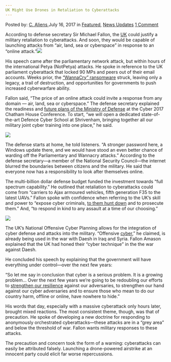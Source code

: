 ```yaml
---
UK Might Use Drones in Retaliation to Cyberattacks
---
```

<article class="post-listing post-21360 post type-post status-publish format-standard has-post-thumbnail hentry  tag-cyberattacks tag-drones tag-retaliation tag-uk">
    <div class="post-inner">
        <span>Posted by: <a href="https://www.deepdotweb.com/author/caliens/" title="">C. Aliens </a></span>
    <span>July 16, 2017</span>
    <span>in <a href="https://www.deepdotweb.com/category/deepdot-news/" rel="category tag">Featured</a>, <a href="https://www.deepdotweb.com/category/news-updates/" rel="category tag">News Updates</a></span>
    <span><a href="https://www.deepdotweb.com/2017/07/16/uk-might-use-drones-retaliation-cyberattacks/#comments">1 Comment</a></span>
    </p>
    <div class="clear"></div>
    <div class="entry">
    <p>According to defense secretary Sir Michael Fallon, the <a href="https://www.deepdotweb.com/tag/uk/">UK</a> could justify a military retaliation to cyberattacks. And soon, they would be capable of launching attacks from “air, land, sea or cyberspace” in response to an “online attack.”<img class="wp-image-21365 aligncenter" src="https://www.deepdotweb.com/wp-content/uploads/2017/07/word-image-19.png" srcset="https://www.deepdotweb.com/wp-content/uploads/2017/07/word-image-19.png 660w, https://www.deepdotweb.com/wp-content/uploads/2017/07/word-image-19-300x136.png 300w, https://www.deepdotweb.com/wp-content/uploads/2017/07/word-image-19-272x125.png 272w" sizes="(max-width: 660px) 100vw, 660px" /></p>
    <p>His speech came after the parliamentary network attack, but within hours of the international Petya (NotPetya) attacks. He spoke in reference to the UK parliament cyberattack that locked 90 MPs and peers out of their email accounts. Weeks prior, the <a href="https://www.deepdotweb.com/2017/05/13/ransomeware-hackers-launch-global-assault/">“WannaCry” ransomware</a> struck, leaving only a legacy, a trail of destruction, and opportunities for governments to push increased cyberwarfare ability.</p>
    <p>Fallon said, “The price of an online attack could invite a response from any domain — air, land, sea or cyberspace.” The defense secretary explained the readiness and <a href="https://www.gov.uk/government/speeches/defence-secretarys-speech-at-cyber-2017-chatham-house-conference">future plans of the Ministry of Defense</a> at the Cyber 2017 Chatham House Conference. To start, “we will open a dedicated state-of-the-art Defence Cyber School at Shrivenham, bringing together all our military joint cyber training into one place,” he said.</p>
    <p><img class="wp-image-21366 aligncenter" src="https://www.deepdotweb.com/wp-content/uploads/2017/07/word-image-20.png" srcset="https://www.deepdotweb.com/wp-content/uploads/2017/07/word-image-20.png 800w, https://www.deepdotweb.com/wp-content/uploads/2017/07/word-image-20-300x169.png 300w" sizes="(max-width: 800px) 100vw, 800px" /></p>
    <p>The defense starts at home, he told listeners. “A stronger password here, a Windows update there, and we would have stood an even better chance of warding off the Parliamentary and Wannacry attacks.” According to the defense secretary—a member of the National Security Council—the internet blurred the boundaries between citizens and the military. He said that everyone now has a responsibility to look after themselves online.</p>
    <p>The multi-billion dollar defense budget funded the investment towards “full spectrum capability.” He outlined that retaliation to cyberattacks could come from “carriers to Ajax armoured vehicles, fifth generation F35 to the latest UAVs.” Fallon spoke with confidence when referring to the UK’s skill and power to “expose cyber criminals, <a href="https://www.deepdotweb.com/2017/06/05/uk-absolutely-focused-hunting-wannacry-hackers/">to them hunt down</a> and to prosecute them.” And, “to respond in kind to any assault at a time of our choosing.”</p>
    <p><img class="wp-image-21367 aligncenter" src="https://www.deepdotweb.com/wp-content/uploads/2017/07/word-image-21.png" srcset="https://www.deepdotweb.com/wp-content/uploads/2017/07/word-image-21.png 800w, https://www.deepdotweb.com/wp-content/uploads/2017/07/word-image-21-300x225.png 300w" sizes="(max-width: 800px) 100vw, 800px" /></p>
    <p>The UK’s National Offensive Cyber Planning allows for the integration of cyber defense and attacks into the military. “Offensive <a href="https://www.deepdotweb.com/tag/cyber">cyber</a>,” he claimed, is already being used in the war with Daesh in Iraq and Syria. Fallon Amason explained that the UK had honed their “cyber technique” in the the war against Daesh.</p>
    <p>He concluded his speech by explaining that the government will have everything under control—over the next few years:</p>
    <p>“So let me say in conclusion that cyber is a serious problem. It is a growing problem… Over the next few years we’re going to be redoubling our efforts to <a href="https://www.deepdotweb.com/tag/cybersecurity/">strengthen our resilience</a> against our adversaries, to strengthen our hand against our cyber adversaries and to ensure those who mean to do our country harm, offline or online, have nowhere to hide.”</p>
    <p>His words that day, especially with a massive cyberattack only hours later, brought mixed reactions. The most consistent theme, though, was that of precaution. He spoke of developing a new doctrine for responding to anonymously orchestrated cyberattacks—these attacks are in a “grey area” and below the threshold of war. Fallon wants military responses to these attacks.</p>
    <p>The precaution and concern took the form of a warning: cyberattacks can easily be attributed falsely. Launching a drone-powered airstrike at an innocent party could elicit far worse repercussions.</p>
    </div>
    <span style="display:none"><a href="https://www.deepdotweb.com/tag/cyberattacks/" rel="tag">cyberattacks</a> <a href="https://www.deepdotweb.com/tag/drones/" rel="tag">drones</a> <a href="https://www.deepdotweb.com/tag/retaliation/" rel="tag">retaliation</a> <a href="https://www.deepdotweb.com/tag/uk/" rel="tag">uk</a></span> <span style="display:none" class="updated">2017-07-16</span>
    <div style="display:none" class="vcard author" itemprop="author" itemscope itemtype="http://schema.org/Person"><strong class="fn" itemprop="name"><a href="https://www.deepdotweb.com/author/caliens/" title="Posts by C. Aliens" rel="author">C. Aliens</a></strong></div>
    </div>
</article>

